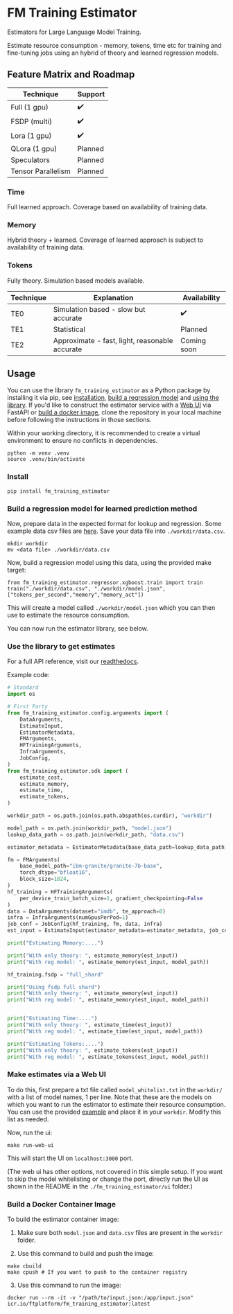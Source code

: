 # FM Training Estimator

Estimators for Large Language Model Training.

Estimate resource consumption - memory, tokens, time etc for training and fine-tuning jobs using an hybrid of theory and learned regression models.

## Feature Matrix and Roadmap

| Technique          | Support            |
|--------------------|--------------------|
| Full (1 gpu)       | :heavy_check_mark: |
| FSDP (multi)       | :heavy_check_mark: |
| Lora (1 gpu)       | :heavy_check_mark: |
| QLora (1 gpu)      | Planned            |
| Speculators        | Planned            |
| Tensor Parallelism | Planned            |

### Time

Full learned approach. Coverage based on availability of training data.

### Memory

Hybrid theory + learned. Coverage of learned approach is subject to availability of training data.

### Tokens

Fully theory. Simulation based models available.

| Technique | Explanation                                    | Availability       |
|-----------|------------------------------------------------|--------------------|
| TE0       | Simulation based - slow but accurate           | :heavy_check_mark: |
| TE1       | Statistical                                    | Planned            |
| TE2       | Approximate - fast, light, reasonable accurate | Coming soon        |

## Usage

You can use the library `fm_training_estimator` as a Python package by installing it via pip, see [installation](#install), [build a regression model](#build-a-regression-model-for-learned-prediction-method) and [using the library](#use-the-library-to-get-estimates). If you'd like to construct the estimator service with a [Web UI](#make-estimates-via-a-web-ui) via FastAPI or [build a docker image](#build-a-docker-container-image), clone the repository in your local machine before following the instructions in those sections.

Within your working directory, it is recommended to create a virtual environment to ensure no conflicts in dependencies.

```
python -m venv .venv
source .venv/bin/activate
```

### Install
```
pip install fm_training_estimator
```

### Build a regression model for learned prediction method

Now, prepare data in the expected format for lookup and regression. Some example data csv files are [here](https://github.com/foundation-model-stack/fm-training-estimator/tree/main/fm_training_estimator/regressor/test_data). Save your data file into `./workdir/data.csv`.

```
mkdir workdir
mv <data file> ./workdir/data.csv
```

Now, build a regression model using this data, using the provided make target:
```
from fm_training_estimator.regressor.xgboost.train import train 
train("./workdir/data.csv", "./workdir/model.json", ["tokens_per_second","memory","memory_act"])
```
This will create a model called `./workdir/model.json` which you can then use to estimate the resource consumption.

You can now run the estimator library, see below.

### Use the library to get estimates

For a full API reference, visit our [readthedocs](link).

Example code:
```python
# Standard
import os

# First Party
from fm_training_estimator.config.arguments import (
    DataArguments,
    EstimateInput,
    EstimatorMetadata,
    FMArguments,
    HFTrainingArguments,
    InfraArguments,
    JobConfig,
)
from fm_training_estimator.sdk import (
    estimate_cost,
    estimate_memory,
    estimate_time,
    estimate_tokens,
)

workdir_path = os.path.join(os.path.abspath(os.curdir), "workdir")

model_path = os.path.join(workdir_path, "model.json")
lookup_data_path = os.path.join(workdir_path, "data.csv")

estimator_metadata = EstimatorMetadata(base_data_path=lookup_data_path)

fm = FMArguments(
    base_model_path="ibm-granite/granite-7b-base",
    torch_dtype="bfloat16",
    block_size=1024,
)
hf_training = HFTrainingArguments(
    per_device_train_batch_size=1, gradient_checkpointing=False
)
data = DataArguments(dataset="imdb", te_approach=0)
infra = InfraArguments(numGpusPerPod=1)
job_conf = JobConfig(hf_training, fm, data, infra)
est_input = EstimateInput(estimator_metadata=estimator_metadata, job_configs=[job_conf])

print("Estimating Memory:....")

print("With only theory: ", estimate_memory(est_input))
print("With reg model: ", estimate_memory(est_input, model_path))

hf_training.fsdp = "full_shard"

print("Using fsdp full shard")
print("With only theory: ", estimate_memory(est_input))
print("With reg model: ", estimate_memory(est_input, model_path))


print("Estimating Time:....")
print("With only theory: ", estimate_time(est_input))
print("With reg model: ", estimate_time(est_input, model_path))

print("Estimating Tokens:....")
print("With only theory: ", estimate_tokens(est_input))
print("With reg model: ", estimate_tokens(est_input, model_path))
```

### Make estimates via a Web UI

To do this, first prepare a txt file called `model_whitelist.txt` in the `workdir/` with a list of model names, 1 per line. Note that these are the models on which you want to run the estimator to estimate their resource consumption. You can use the provided [example](https://github.com/foundation-model-stack/fm-training-estimator/blob/main/fm_training_estimator/ui/model_whitelist.txt) and place it in your `workdir`. Modify this list as needed.

Now, run the ui:
```
make run-web-ui
```
This will start the UI on `localhost:3000` port.

(The web ui has other options, not covered in this simple setup. If you want to skip the model whitelisting or change the port, directly run the UI as shown in the README in the `./fm_training_estimator/ui` folder.)

### Build a Docker Container Image

To build the estimator container image:

1. Make sure both `model.json` and `data.csv` files are present in the `workdir` folder.

2. Use this command to build and push the image:

```shell
make cbuild
make cpush # If you want to push to the container registry
```

3. Use this command to run the image:

```shell
docker run --rm -it -v "/path/to/input.json:/app/input.json" icr.io/ftplatform/fm_training_estimator:latest
```
